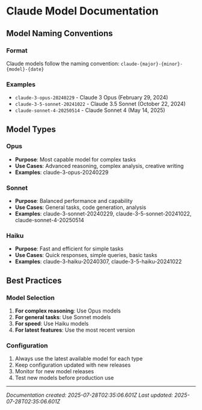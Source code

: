 # Claude Model Documentation

## Model Naming Conventions

### Format
Claude models follow the naming convention: `claude-{major}-{minor}-{model}-{date}`

### Examples
- `claude-3-opus-20240229` - Claude 3 Opus (February 29, 2024)
- `claude-3-5-sonnet-20241022` - Claude 3.5 Sonnet (October 22, 2024)
- `claude-sonnet-4-20250514` - Claude Sonnet 4 (May 14, 2025)

## Model Types

### Opus
- **Purpose**: Most capable model for complex tasks
- **Use Cases**: Advanced reasoning, complex analysis, creative writing
- **Examples**: claude-3-opus-20240229

### Sonnet
- **Purpose**: Balanced performance and capability
- **Use Cases**: General tasks, code generation, analysis
- **Examples**: claude-3-sonnet-20240229, claude-3-5-sonnet-20241022, claude-sonnet-4-20250514

### Haiku
- **Purpose**: Fast and efficient for simple tasks
- **Use Cases**: Quick responses, simple queries, basic tasks
- **Examples**: claude-3-haiku-20240307, claude-3-5-haiku-20241022

## Best Practices

### Model Selection
1. **For complex reasoning**: Use Opus models
2. **For general tasks**: Use Sonnet models
3. **For speed**: Use Haiku models
4. **For latest features**: Use the most recent version

### Configuration
1. Always use the latest available model for each type
2. Keep configuration updated with new releases
3. Monitor for new model releases
4. Test new models before production use

---
*Documentation created: 2025-07-28T02:35:06.601Z*
*Last updated: 2025-07-28T02:35:06.601Z*
